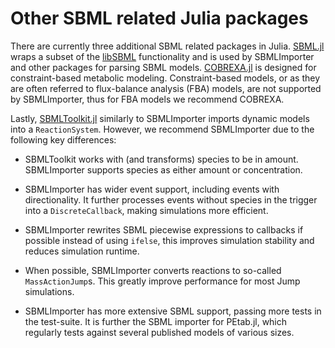 # Other SBML related Julia packages

There are currently three additional SBML related packages in Julia. [SBML.jl](https://github.com/LCSB-BioCore/SBML.jl) wraps a subset of the [libSBML](https://sbml.org/software/libsbml/) functionality and is used by SBMLImporter and other packages for parsing SBML models. [COBREXA.jl](https://github.com/COBREXA/COBREXA.jl) is designed for constraint-based metabolic modeling. Constraint-based models, or as they are often referred to flux-balance analysis (FBA) models, are not supported by SBMLImporter, thus for FBA models we recommend COBREXA.

Lastly, [SBMLToolkit.jl](https://github.com/SciML/SBMLToolkit.jl) similarly to SBMLImporter imports dynamic models into a `ReactionSystem`. However, we recommend SBMLImporter due to the following key differences:

* SBMLToolkit works with (and transforms) species to be in amount. SBMLImporter supports species as either amount or concentration.

* SBMLImporter has wider event support, including events with directionality. It further processes events without species in the trigger into a `DiscreteCallback`, making simulations more efficient.

* SBMLImporter rewrites SBML piecewise expressions to callbacks if possible instead of using `ifelse`, this improves simulation stability and reduces simulation runtime.
  
* When possible, SBMLImporter converts reactions to so-called `MassActionJump`s. This greatly improve performance for most Jump simulations.

* SBMLImporter has more extensive SBML support, passing more tests in the test-suite. It is further the SBML importer for PEtab.jl, which regularly tests against several published models of various sizes.
